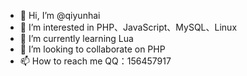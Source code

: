 - 👋 Hi, I’m @qiyunhai
- 👀 I’m interested in PHP、JavaScript、MySQL、Linux
- 🌱 I’m currently learning Lua
- 💞️ I’m looking to collaborate on PHP
- 📫 How to reach me QQ：156457917

<!---
qiyunhai/qiyunhai is a ✨ special ✨ repository because its `README.md` (this file) appears on your GitHub profile.
You can click the Preview link to take a look at your changes.
--->
